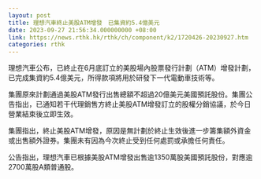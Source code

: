 ```yaml
---
layout: post
title: 理想汽車終止美股ATM增發　已集資約5.4億美元
date: 2023-09-27 21:56:34.000000000 +08:00
link: https://news.rthk.hk/rthk/ch/component/k2/1720426-20230927.htm
categories: rthk
---
```


理想汽車公布，已終止在6月底訂立的美股場內股票發行計劃（ATM）增發計劃，已完成集資約5.4億美元，所得款項將用於研發下一代電動車技術等。

集團原來計劃通過美股ATM發行出售總額不超過20億美元美國預託股份。集團公告指出，已通知若干代理銷售方終止美股ATM增發訂立的股權分銷協議，於今日營業結束後立即生效。

集團指出，終止美股ATM增發，原因是無計劃於終止生效後進一步籌集額外資金或出售額外證券。集團未有因為今次終止受到任何處罰或承擔任何責任。

公告指出，理想汽車已根據美股ATM增發出售逾1350萬股美國預託股份，對應逾2700萬股A類普通股。
